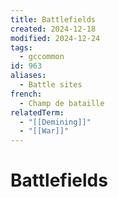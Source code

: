 ```yaml
---
title: Battlefields
created: 2024-12-18
modified: 2024-12-24
tags:
  - gccommon
id: 963
aliases:
  - Battle sites
french:
  - Champ de bataille
relatedTerm:
  - "[[Demining]]"
  - "[[War]]"
---
```

# Battlefields
